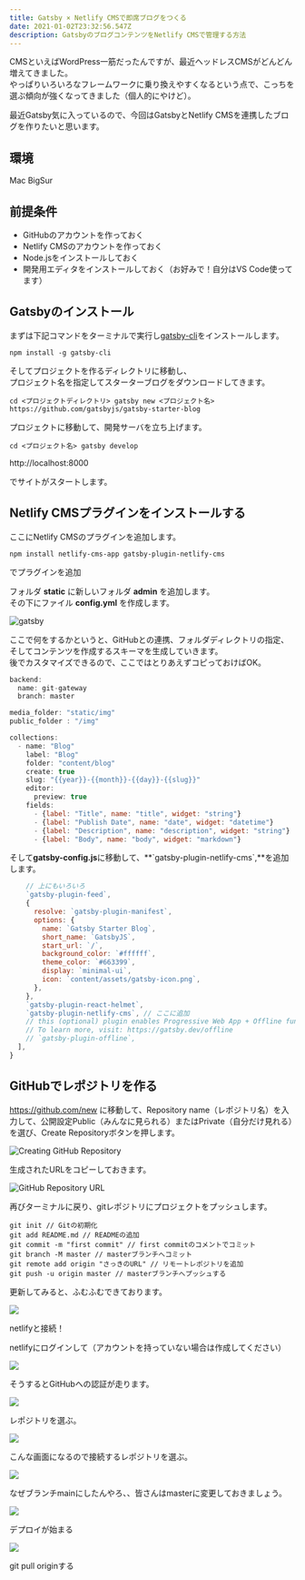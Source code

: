 ```yaml
---
title: Gatsby × Netlify CMSで即席ブログをつくる
date: 2021-01-02T23:32:56.547Z
description: GatsbyのブログコンテンツをNetlify CMSで管理する方法
---
```

CMSといえばWordPress一筋だったんですが、最近ヘッドレスCMSがどんどん増えてきました。\
やっぱりいろいろなフレームワークに乗り換えやすくなるという点で、こっちを選ぶ傾向が強くなってきました（個人的にやけど）。

最近Gatsby気に入っているので、今回はGatsbyとNetlify CMSを連携したブログを作りたいと思います。

## 環境

Mac BigSur

## 前提条件

* GitHubのアカウントを作っておく
* Netlify CMSのアカウントを作っておく
* Node.jsをインストールしておく
* 開発用エディタをインストールしておく（お好みで！自分はVS Code使ってます）

## Gatsbyのインストール

まずは下記コマンドをターミナルで実行し[gatsby-cli](https://www.npmjs.com/package/gatsby-cli)をインストールします。

`npm install -g gatsby-cli`

そしてプロジェクトを作るディレクトリに移動し、\
プロジェクト名を指定してスターターブログをダウンロードしてきます。

`cd <プロジェクトディレクトリ>
gatsby new <プロジェクト名> https://github.com/gatsbyjs/gatsby-starter-blog`

プロジェクトに移動して、開発サーバを立ち上げます。

`cd <プロジェクト名>
gatsby develop`

http://localhost:8000

でサイトがスタートします。

## Netlify CMSプラグインをインストールする

ここにNetlify CMSのプラグインを追加します。

`npm install netlify-cms-app gatsby-plugin-netlify-cms`

でプラグインを追加

フォルダ **static** に新しいフォルダ **admin** を追加します。\
その下にファイル **config.yml** を作成します。

![gatsby](https://m3bit.files.wordpress.com/2021/01/screen-shot-2021-01-03-at-5.08.51.png?w=300 "folder_structure")

ここで何をするかというと、GitHubとの連携、フォルダディレクトリの指定、そしてコンテンツを作成するスキーマを生成していきます。\
後でカスタマイズできるので、ここではとりあえずコピっておけばOK。

```javascript
backend:
  name: git-gateway
  branch: master

media_folder: "static/img"
public_folder : "/img"

collections:
  - name: "Blog" 
    label: "Blog"
    folder: "content/blog"
    create: true
    slug: "{{year}}-{{month}}-{{day}}-{{slug}}"
    editor:
      preview: true
    fields:
      - {label: "Title", name: "title", widget: "string"} 
      - {label: "Publish Date", name: "date", widget: "datetime"}
      - {label: "Description", name: "description", widget: "string"} 
      - {label: "Body", name: "body", widget: "markdown"}
```

そして**gatsby-config.js**に移動して、**\`gatsby-plugin-netlify-cms\`,**を追加します。

```javascript
    // 上にもいろいろ
    `gatsby-plugin-feed`,
    {
      resolve: `gatsby-plugin-manifest`,
      options: {
        name: `Gatsby Starter Blog`,
        short_name: `GatsbyJS`,
        start_url: `/`,
        background_color: `#ffffff`,
        theme_color: `#663399`,
        display: `minimal-ui`,
        icon: `content/assets/gatsby-icon.png`,
      },
    },
    `gatsby-plugin-react-helmet`,
    `gatsby-plugin-netlify-cms`, // ここに追加
    // this (optional) plugin enables Progressive Web App + Offline functionality
    // To learn more, visit: https://gatsby.dev/offline
    // `gatsby-plugin-offline`,
  ],
}
```

## GitHubでレポジトリを作る

<https://github.com/new> に移動して、Repository name（レポジトリ名）を入力して、公開設定Public（みんなに見られる）またはPrivate（自分だけ見れる）を選び、Create Repositoryボタンを押します。

![](https://m3bit.files.wordpress.com/2021/01/screen-shot-2021-01-03-at-5.18.08.png?w=500 "Creating GitHub Repository")

生成されたURLをコピーしておきます。

![](https://m3bit.files.wordpress.com/2021/01/screen-shot-2021-01-03-at-5.19.17.png?w=500 "GitHub Repository URL")

再びターミナルに戻り、gitレポジトリにプロジェクトをプッシュします。

`git init // Gitの初期化`\
`git add README.md // READMEの追加`\
`git commit -m "first commit" // first commitのコメントでコミット`\
`git branch -M master // masterブランチへコミット`\
`git remote add origin "さっきのURL" // リモートレポジトリを追加`\
`git push -u origin master // masterブランチへプッシュする`

更新してみると、ふむふむできております。

![](https://m3bit.files.wordpress.com/2021/01/screen-shot-2021-01-03-at-5.33.11.png?w=300)

netlifyと接続！

netlifyにログインして（アカウントを持っていない場合は作成してください）

![](https://m3bit.files.wordpress.com/2021/01/screen-shot-2021-01-03-at-6.08.01.png?w=300)

そうするとGitHubへの認証が走ります。

![](https://m3bit.files.wordpress.com/2021/01/screen-shot-2021-01-03-at-6.08.31.png?w=300)

レポジトリを選ぶ。

![](https://m3bit.files.wordpress.com/2021/01/7_e8a8b1e58fafe383ace3839be3829ae981b8e381b5e38299.png?w=300)

こんな画面になるので接続するレポジトリを選ぶ。

![](https://m3bit.files.wordpress.com/2021/01/screen-shot-2021-01-03-at-6.10.27.png?w=300)

なぜブランチmainにしたんやろ、、皆さんはmasterに変更しておきましょう。

![](https://m3bit.files.wordpress.com/2021/01/screen-shot-2021-01-03-at-6.11.36.png?w=300)

デプロイが始まる

![](https://m3bit.files.wordpress.com/2021/01/screen-shot-2021-01-03-at-6.12.08.png?w=300)

git pull originする